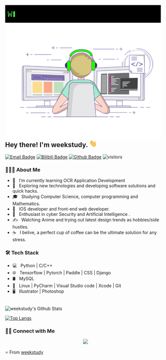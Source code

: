 
<img src="https://github.com/weekstudy/weekstudy/blob/main/gif/home.gif" >
<img align="right" src="https://github.com/weekstudy/weekstudy/blob/main/icon/profile.gif" width="500" alt="Github">
<h2> Hey there! I'm weekstudy. <img src="https://github.com/weekstudy/weekstudy/blob/main/icon/Hi.gif" width="25"></h2>


[![Email Badge](https://img.shields.io/badge/-Email-c14438?style=flat-square&logo=Gmail&logoColor=white&link=mailto:zhouqiangweek@foxmail.com)](mailto:yaronhuang@foxmail.com)
[![Bilibili Badge](https://img.shields.io/badge/-BiliBili-D14970?style=flat-square&logo=Bilibili&logoColor=white&link=https://space.bilibili.com/11915534)](https://space.bilibili.com/11915534)
[![Github Badge](https://img.shields.io/badge/-Github-232323?style=flat-square&logo=Github&logoColor=white&link=https://github.com/weekstudy)](https://github.com/weekstudy)
![visitors](https://visitor-badge.laobi.icu/badge?page_id=weekstudy)


<h3> 👨🏻‍💻 About Me </h3>

- 🔭 &nbsp; I’m currently learning OCR Application Development
- 🤔 &nbsp; Exploring new technologies and developing software solutions and quick hacks.
- 🎓 &nbsp; Studying Computer Science, computer programming and Mathematics.
- 💼 &nbsp; IOS developer and front-end web developer.
- 🌱 &nbsp; Enthusiast in cyber Security and Artificial Intelligence .
- ✍️ &nbsp; Watching Anime and trying out latest design trends as hobbies/side hustles.
- ☕ &nbsp; I belive, a perfect cup of coffee can be the ultimate solution for any stress. 

<h3>🛠 Tech Stack</h3>

- 💻 &nbsp; Python | C/C++  
- 🌐 &nbsp; Tensorflow | Pytorch | Paddle | CSS | Django 
- 🛢 &nbsp; MySQL 
- 🔧 &nbsp; Linux | PyCharm | Visual Studio code | Xcode | Git
- 🖥 &nbsp; Illustrator | Photoshop 

<br>

<img align="center" src="https://github-readme-stats.vercel.app/api?username=weekstudy&include_all_commits=true&count_private=true&show_icons=true&line_height=20&title_color=7A7ADB&icon_color=2234AE&text_color=D3D3D3&bg_color=0,000000,130F40" alt="weekstudy's Github Stats">

</br>

[![Top Langs](https://github-readme-stats.vercel.app/api/top-langs/?username=weekstudy&layout=compact&text_color=daf7dc&bg_color=151515)](https://github.com/weekstudy/github-readme-stats)


<h3> 🤝🏻 Connect with Me </h3>

<p align="center">
&nbsp; 
&nbsp; <a href="mailto:weekplayh98@gmail.com" target="_blank" rel="noopener noreferrer"><img src="https://img.icons8.com/plasticine/100/000000/gmail.png"  width="50" /></a>
</p>


⭐️ From [weekstudy](https://github.com/weekstudy)
